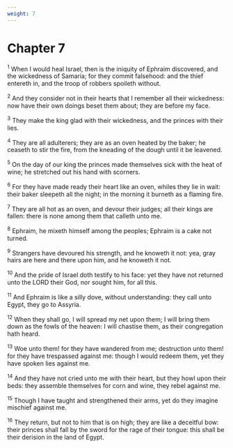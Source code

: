 ```yaml
---
weight: 7
---
```


# Chapter 7

<sup>1</sup> When I would heal Israel, then is the iniquity of Ephraim discovered, and the wickedness of Samaria; for they commit falsehood: and the thief entereth in, and the troop of robbers spoileth without. 

<sup>2</sup> And they consider not in their hearts that I remember all their wickedness: now have their own doings beset them about; they are before my face. 

<sup>3</sup> They make the king glad with their wickedness, and the princes with their lies. 

<sup>4</sup> They are all adulterers; they are as an oven heated by the baker; he ceaseth to stir the fire, from the kneading of the dough until it be leavened. 

<sup>5</sup> On the day of our king the princes made themselves sick with the heat of wine; he stretched out his hand with scorners. 

<sup>6</sup> For they have made ready their heart like an oven, whiles they lie in wait: their baker sleepeth all the night; in the morning it burneth as a flaming fire. 

<sup>7</sup> They are all hot as an oven, and devour their judges; all their kings are fallen: there is none among them that calleth unto me. 

<sup>8</sup> Ephraim, he mixeth himself among the peoples; Ephraim is a cake not turned. 

<sup>9</sup> Strangers have devoured his strength, and he knoweth it not: yea, gray hairs are here and there upon him, and he knoweth it not. 

<sup>10</sup> And the pride of Israel doth testify to his face: yet they have not returned unto the LORD their God, nor sought him, for all this. 

<sup>11</sup> And Ephraim is like a silly dove, without understanding: they call unto Egypt, they go to Assyria. 

<sup>12</sup> When they shall go, I will spread my net upon them; I will bring them down as the fowls of the heaven: I will chastise them, as their congregation hath heard. 

<sup>13</sup> Woe unto them! for they have wandered from me; destruction unto them! for they have trespassed against me: though I would redeem them, yet they have spoken lies against me. 

<sup>14</sup> And they have not cried unto me with their heart, but they howl upon their beds: they assemble themselves for corn and wine, they rebel against me. 

<sup>15</sup> Though I have taught and strengthened their arms, yet do they imagine mischief against me. 

<sup>16</sup> They return, but not to him that is on high; they are like a deceitful bow: their princes shall fall by the sword for the rage of their tongue: this shall be their derision in the land of Egypt. 


